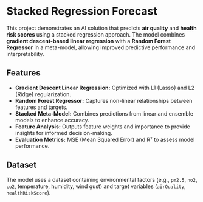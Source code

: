 # Stacked Regression Forecast

This project demonstrates an AI solution that predicts **air quality** and **health risk scores** using a stacked regression approach. The model combines **gradient descent-based linear regression** with a **Random Forest Regressor** in a meta-model, allowing improved predictive performance and interpretability.

## Features

- **Gradient Descent Linear Regression:** Optimized with L1 (Lasso) and L2 (Ridge) regularization.
- **Random Forest Regressor:** Captures non-linear relationships between features and targets.
- **Stacked Meta-Model:** Combines predictions from linear and ensemble models to enhance accuracy.
- **Feature Analysis:** Outputs feature weights and importance to provide insights for informed decision-making.
- **Evaluation Metrics:** MSE (Mean Squared Error) and R² to assess model performance.

## Dataset

The model uses a dataset containing environmental factors (e.g., `pm2.5`, `no2`, `co2`, temperature, humidity, wind gust) and target variables (`airQuality`, `healthRiskScore`).  

